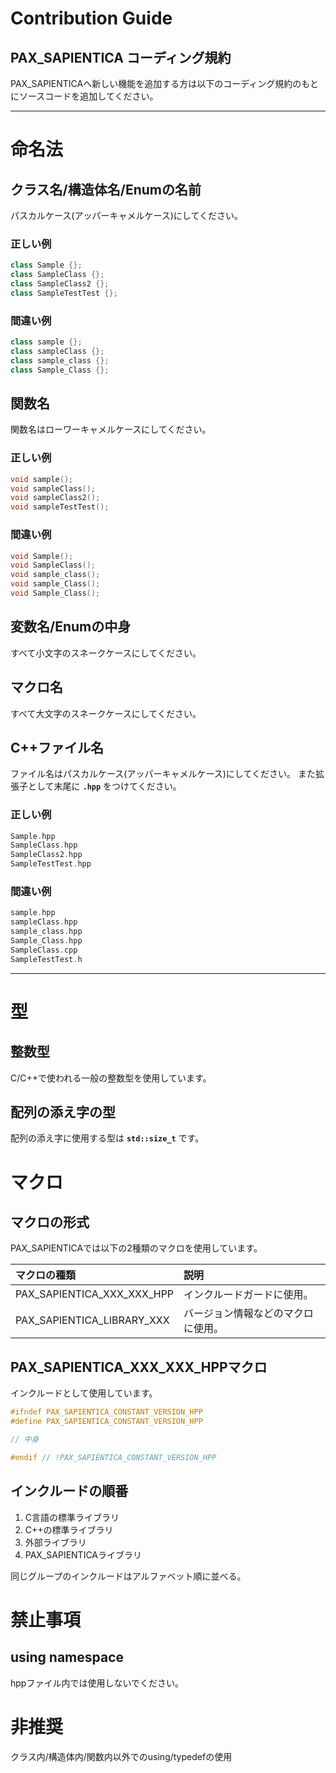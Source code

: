 # Contribution Guide

## PAX_SAPIENTICA コーディング規約

PAX_SAPIENTICAへ新しい機能を追加する方は以下のコーディング規約のもとにソースコードを追加してください。

---

# 命名法

## クラス名/構造体名/Enumの名前

パスカルケース(アッパーキャメルケース)にしてください。

### 正しい例

```cpp
class Sample {};
class SampleClass {};
class SampleClass2 {};
class SampleTestTest {};
```

### 間違い例

```cpp
class sample {};
class sampleClass {};
class sample_class {};
class Sample_Class {};
```

## 関数名

関数名はローワーキャメルケースにしてください。

### 正しい例

```cpp
void sample();
void sampleClass();
void sampleClass2();
void sampleTestTest();
```

### 間違い例

```cpp
void Sample();
void SampleClass();
void sample_class();
void sample_Class();
void Sample_Class();
```

## 変数名/Enumの中身

すべて小文字のスネークケースにしてください。

## マクロ名

すべて大文字のスネークケースにしてください。


## C++ファイル名

ファイル名はパスカルケース(アッパーキャメルケース)にしてください。
また拡張子として末尾に **`.hpp`** をつけてください。

### 正しい例

```cpp
Sample.hpp
SampleClass.hpp
SampleClass2.hpp
SampleTestTest.hpp
```

### 間違い例

```cpp
sample.hpp
sampleClass.hpp
sample_class.hpp
Sample_Class.hpp
SampleClass.cpp
SampleTestTest.h
```

---

# 型

## 整数型

C/C++で使われる一般の整数型を使用しています。

## 配列の添え字の型

配列の添え字に使用する型は **`std::size_t`** です。

# マクロ

## マクロの形式

PAX_SAPIENTICAでは以下の2種類のマクロを使用しています。

|マクロの種類|説明|
|:---|:---|
|PAX_SAPIENTICA_XXX_XXX_HPP|インクルードガードに使用。|
|PAX_SAPIENTICA_LIBRARY_XXX|バージョン情報などのマクロに使用。|

## PAX_SAPIENTICA_XXX_XXX_HPPマクロ

インクルードとして使用しています。

```cpp
#ifndef PAX_SAPIENTICA_CONSTANT_VERSION_HPP
#define PAX_SAPIENTICA_CONSTANT_VERSION_HPP

// 中身

#endif // !PAX_SAPIENTICA_CONSTANT_VERSION_HPP
```

## インクルードの順番
1. C言語の標準ライブラリ
1. C++の標準ライブラリ
1. 外部ライブラリ
1. PAX_SAPIENTICAライブラリ

同じグループのインクルードはアルファベット順に並べる。

# 禁止事項

## using namespace

hppファイル内では使用しないでください。

# 非推奨

 クラス内/構造体内/関数内以外でのusing/typedefの使用

